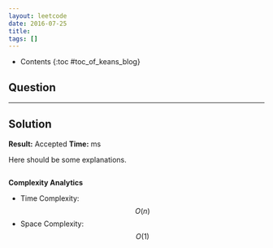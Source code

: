 ```yaml
---
layout: leetcode
date: 2016-07-25
title:
tags: []
---
```


* Contents
{:toc #toc_of_keans_blog}

## Question





***

## Solution

**Result:** Accepted **Time:**   ms

Here should be some explanations.

```c

```

**Complexity Analytics**

- Time Complexity: $$O(n)$$
- Space Complexity: $$O(1)$$
